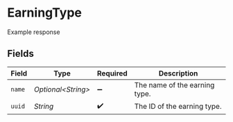 # EarningType

Example response


## Fields

| Field                         | Type                          | Required                      | Description                   |
| ----------------------------- | ----------------------------- | ----------------------------- | ----------------------------- |
| `name`                        | *Optional\<String>*           | :heavy_minus_sign:            | The name of the earning type. |
| `uuid`                        | *String*                      | :heavy_check_mark:            | The ID of the earning type.   |